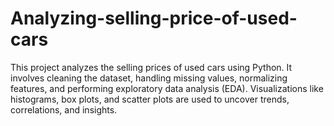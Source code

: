 # Analyzing-selling-price-of-used-cars
This project analyzes the selling prices of used cars using Python. It involves cleaning the dataset, handling missing values, normalizing features, and performing exploratory data analysis (EDA). Visualizations like histograms, box plots, and scatter plots are used to uncover trends, correlations, and insights.

